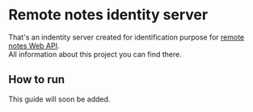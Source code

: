 # Remote notes identity server

That's an indentity server created for identification purpose for [remote notes Web API](https://github.com/Lunek/RemoteNotes.Backend).    
All information about this project you can find there.

## How to run

This guide will soon be added.

```

```


